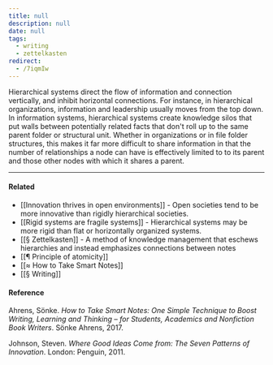 ```yaml
---
title: null
description: null
date: null
tags:
  - writing
  - zettelkasten
redirect:
  - /7iqmIw
---
```


Hierarchical systems direct the flow of information and connection vertically, and inhibit horizontal connections. For instance, in hierarchical organizations, information and leadership usually moves from the top down. In information systems, hierarchical systems create knowledge silos that put walls between potentially related facts that don't roll up to the same parent folder or structural unit. Whether in organizations or in file folder structures, this makes it far more difficult to share information in that the number of relationships a node can have is effectively limited to to its parent and those other nodes with which it shares a parent.

---

#### Related

- [[Innovation thrives in open environments]] - Open societies tend to be more innovative than rigidly hierarchical societies.
- [[Rigid systems are fragile systems]] - Hierarchical systems may be more rigid than flat or horizontally organized systems.
- [[§ Zettelkasten]] - A method of knowledge management that eschews hierarchies and instead emphasizes connections between notes
- [[¶ Principle of atomicity]]
- [[≈ How to Take Smart Notes]]
- [[§ Writing]]

#### Reference

Ahrens, Sönke. _How to Take Smart Notes: One Simple Technique to Boost Writing, Learning and Thinking – for Students, Academics and Nonfiction Book Writers_. Sönke Ahrens, 2017.

Johnson, Steven. _Where Good Ideas Come from: The Seven Patterns of Innovation_. London: Penguin, 2011.
